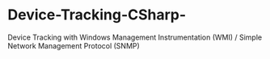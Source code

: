 # Device-Tracking-CSharp-
Device Tracking with Windows Management Instrumentation (WMI) / Simple Network Management Protocol (SNMP)
